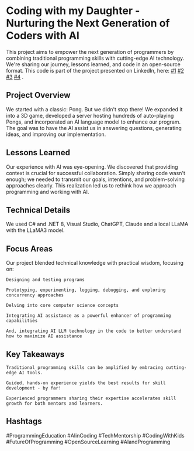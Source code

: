 # Coding with my Daughter - Nurturing the Next Generation of Coders with AI

This project aims to empower the next generation of programmers by combining traditional programming skills with cutting-edge AI technology. We're sharing our journey, lessons learned, and code in an open-source format.
This code is part of the project presented on LinkedIn, here: [#1](https://lnkd.in/e5jSZpcz) [#2]( https://lnkd.in/eUxDYXYg) [#3](https://lnkd.in/eu928q_p) [#4](https://www.linkedin.com/posts/emmanuelchriqui_ai-llm-mlops-activity-7233796884396478464-mwT2?utm_source=share&utm_medium=member_desktop) .

## Project Overview

We started with a classic: Pong. But we didn't stop there! We expanded it into a 3D game, developed a server hosting hundreds of auto-playing Pongs, and incorporated an AI language model to enhance our program. The goal was to have the AI assist us in answering questions, generating ideas, and improving our implementation.

## Lessons Learned

Our experience with AI was eye-opening. We discovered that providing context is crucial for successful collaboration. Simply sharing code wasn't enough; we needed to transmit our goals, intentions, and problem-solving approaches clearly. This realization led us to rethink how we approach programming and working with AI.

## Technical Details

We used C# and .NET 8, Visual Studio, ChatGPT, Claude and a local LLaMA with the LLaMA3 model.

## Focus Areas

Our project blended technical knowledge with practical wisdom, focusing on:

    Designing and testing programs

    Prototyping, experimenting, logging, debugging, and exploring concurrency approaches

    Delving into core computer science concepts

    Integrating AI assistance as a powerful enhancer of programming capabilities

    And, integrating AI LLM technology in the code to better understand how to maximize AI assistance


## Key Takeaways

    Traditional programming skills can be amplified by embracing cutting-edge AI tools.

    Guided, hands-on experience yields the best results for skill development - by far!

    Experienced programmers sharing their expertise accelerates skill growth for both mentors and learners.


## Hashtags

#ProgrammingEducation #AIinCoding #TechMentorship #CodingWithKids #FutureOfProgramming #OpenSourceLearning #AIandProgramming
